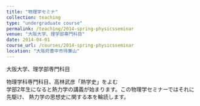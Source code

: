 ```yaml
---
title: "物理学セミナ"
collection: teaching
type: "undergraduate course"
permalink: /teaching/2014-spring-physicsseminar
venue: "大阪大学、理学部専門科目"
date: 2014-04-01
course_url: /courses/2014-spring-physicsseminar
location: "大阪府豊中市待兼山"
---
```


大阪大学、理学部専門科目

物理学科専門科目、高林武彦「熱学史」をよむ  
学部2年生になると熱力学の講義が始まります。この物理学セミナーではそれに先駆け、
熱力学の思想史に関する本を輪読します。
